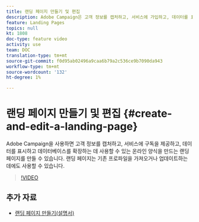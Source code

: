 ```yaml
---
title: 랜딩 페이지 만들기 및 편집
description: Adobe Campaign은 고객 정보를 캡처하고, 서비스에 가입하고, 데이터를 표시하고, 데이터베이스를 확장하는 데 사용할 수 있는 온라인 양식인 랜딩 페이지를 제공합니다. 랜딩 페이지는 기존 프로파일을 가져오거나 업데이트하는 데에도 사용할 수 있습니다. 이 비디오에서는 Adobe Campaign Standard에서 랜딩 페이지를 만들고, 편집하고, 테스트할 수 있는 방법에 대해 설명합니다.
feature: Landing Pages
topics: null
kt: 1808
doc-type: feature video
activity: use
team: DOC
translation-type: tm+mt
source-git-commit: f0d95ab02496a9caa6b79a2c536ce9b7090da943
workflow-type: tm+mt
source-wordcount: '132'
ht-degree: 1%

---
```



# 랜딩 페이지 만들기 및 편집 {#create-and-edit-a-landing-page}

Adobe Campaign을 사용하면 고객 정보를 캡처하고, 서비스에 구독을 제공하고, 데이터를 표시하고 데이터베이스를 확장하는 데 사용할 수 있는 온라인 양식을 만드는 랜딩 페이지를 만들 수 있습니다. 랜딩 페이지는 기존 프로파일을 가져오거나 업데이트하는 데에도 사용할 수 있습니다.

>[!VIDEO](https://video.tv.adobe.com/v/24093?quality=12)

## 추가 자료

* [랜딩 페이지 만들기(설명서)](https://docs.campaign.adobe.com/doc/standard/getting_started/en/ACS_CreateLandingPage.html)
